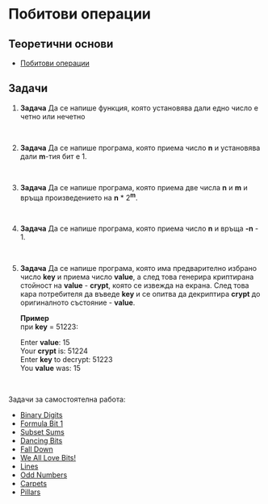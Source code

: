 # Побитови операции

## Теоретични основи

- [Побитови операции](https://docs.google.com/document/d/1dccZzNjO0JxycvtYQl5bsLhoq63K0ZFovvM51wRx5Tw/edit)

## Задачи

1. **Задача** Да се напише функция, която установява дали едно число е четно или нечетно

<br>

2. **Задача** Да се напише програма, която приема число **n** и установява дали **m**-тия бит е 1.

<br>

3. **Задача** Да се напише програма, която приема две числа **n** и **m** и връща произведението на **n** * 2<sup>**m**</sup>.

<br>

4. **Задача** Да се напише програма, която приема число **n** и връща **-n** - 1.

<br>

5. **Задача** Да се напише програма, която има предварително избрано число **key** и приема число **value**, а след това генерира криптирана стойност на **value** - **crypt**, която се извежда на екрана. След това кара потребителя да въведе **key** и се опитва да декриптира **crypt** до оригиналното състояние - **value**.

   **Пример** <br>
   при **key** = 51223: <br>
   
   Enter **value**: 15 <br>
   Your **crypt** is: 51224 <br>
   Enter **key** to decrypt: 51223 <br>
   You **value** was: 15 <br>

<br>

Задачи за самостоятелна работа:
- [Binary Digits](https://drive.google.com/file/d/0B0DgZGtV0C9HUHkwZmNsN3VjNDg/view?usp=sharing)
- [Formula Bit 1](https://drive.google.com/file/d/0B0DgZGtV0C9HQlRKZEtlUzlWdUk/view?usp=sharing)
- [Subset Sums](http://drive.google.com/open?id=0B0DgZGtV0C9HdmFHb3FRUmtfYlk)
- [Dancing Bits](http://drive.google.com/open?id=0B0DgZGtV0C9HcjBLcWREckd4ZTg)
- [Fall Down](http://drive.google.com/open?id=0B0DgZGtV0C9HVWNVZ2tXazBpQ28)
- [We All Love Bits!](http://drive.google.com/open?id=0B0DgZGtV0C9HcTBNclVnVDJxRlU)
- [Lines](http://drive.google.com/open?id=0B0DgZGtV0C9HLXZpSDVpTWZ0LUE)
- [Odd Numbers](http://drive.google.com/open?id=0B0DgZGtV0C9HMFRsOS16bXlKS2s)
- [Carpets](http://drive.google.com/open?id=0B0DgZGtV0C9HQnlURDdMRjRpLWs)
- [Pillars](http://drive.google.com/open?id=0B0DgZGtV0C9HUkZwVlVMaE9qWWs)
 
